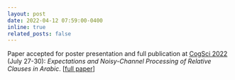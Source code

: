 ```yaml
---
layout: post
date: 2022-04-12 07:59:00-0400
inline: true
related_posts: false
---
```


Paper accepted for poster presentation and full publication at [CogSci 2022](https://cognitivesciencesociety.org/cogsci-2022/) (July 27-30): *Expectations and Noisy-Channel Processing of Relative Clauses in Arabic*. \[[full paper](https://escholarship.org/content/qt51d7m5np/qt51d7m5np.pdf)\]
